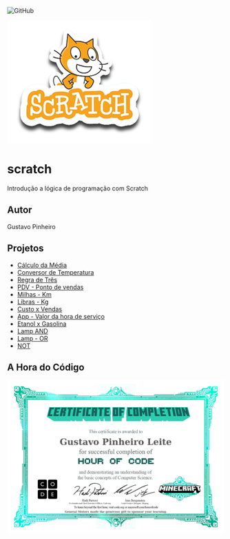![GitHub](https://img.shields.io/github/license/pinheiro22/scratch?style=flat-query)

![Scratch](https://github.com/pinheiro22/scratch/blob/main/assets/icons/scratch.png)

# scratch
Introdução a lógica de programação com Scratch
## Autor
Gustavo Pinheiro 
## Projetos
- [Cálculo da Média](https://scratch.mit.edu/projects/881964109/)
- [Conversor de Temperatura](https://scratch.mit.edu/projects/882607784/)
- [Regra de Três](https://scratch.mit.edu/projects/882635435/)
- [PDV - Ponto de vendas](https://scratch.mit.edu/projects/883235971/)
- [Milhas - Km](https://scratch.mit.edu/projects/884616869/)
- [Libras - Kg](https://scratch.mit.edu/projects/884624642/)
- [Custo x Vendas](https://scratch.mit.edu/projects/884628433/)
- [App - Valor da hora de serviço](https://scratch.mit.edu/projects/884979245/)
- [Etanol x Gasolina](https://scratch.mit.edu/projects/887260322/)
- [Lamp AND](https://scratch.mit.edu/projects/888053438/)
- [Lamp - OR](https://scratch.mit.edu/projects/888070425/editor/)
- [NOT](https://scratch.mit.edu/projects/888079881/)

## A Hora do Código
![Certificado](https://github.com/pinheiro22/scratch/blob/main/assets/icons/certificado.jpg)
